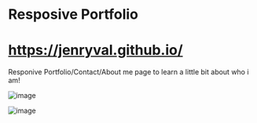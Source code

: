 # Resposive Portfolio 
# https://jenryval.github.io/

Responive Portfolio/Contact/About me page to learn a little bit about who i am!


![image](https://user-images.githubusercontent.com/71196559/99157839-4040c780-2692-11eb-8696-19d6074e916a.png)

![image](https://user-images.githubusercontent.com/71196559/104111129-59d24a00-52a4-11eb-9285-ded14886b8a3.png)

